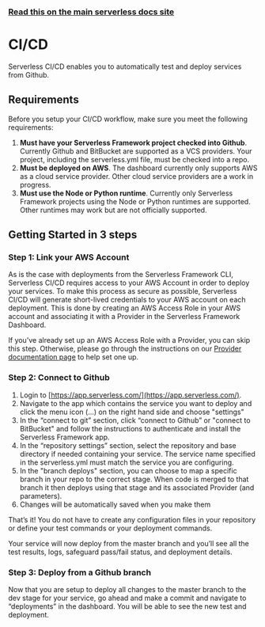 <!--
title: Serverless Framework Dashboard - CI/CD
description: Learn how to set up and use Serverless Framework CI/CD to automatically test and deploy services from Github.
short_title: CI/CD
keywords:
  [
    'Serverless Framework',
    'CI/CD',
    'Github',
    'AWS',
    'Node.js',
    'Python',
    'Deployment',
    'Serverless Dashboard',
  ]
-->

<!-- DOCS-SITE-LINK:START automatically generated  -->

### [Read this on the main serverless docs site](https://serverless.com/framework/docs/guides/cicd/)

<!-- DOCS-SITE-LINK:END -->

# CI/CD

Serverless CI/CD enables you to automatically test and deploy services from Github.

## Requirements

Before you setup your CI/CD workflow, make sure you meet the following requirements:

1. **Must have your Serverless Framework project checked into Github**. Currently Github and BitBucket are supported as a VCS providers. Your project, including the serverless.yml file, must be checked into a repo.
2. **Must be deployed on AWS**. The dashboard currently only supports AWS as a cloud service provider. Other cloud service providers are a work in progress.
3. **Must use the Node or Python runtime**. Currently only Serverless Framework projects using the Node or Python runtimes are supported. Other runtimes may work but are not officially supported.

## Getting Started in 3 steps

### Step 1: Link your AWS Account

As is the case with deployments from the Serverless Framework CLI, Serverless CI/CD requires access to your AWS Account in order to deploy your services. To make this process as secure as possible, Serverless CI/CD will generate short-lived credentials to your AWS account on each deployment. This is done by creating an AWS Access Role in your AWS account and associating it with a Provider in the Serverless Framework Dashboard.

If you’ve already set up an AWS Access Role with a Provider, you can skip this step. Otherwise, please go through the instructions on our [Provider documentation page](../dashboard/providers.md) to help set one up.

### Step 2: Connect to Github

1. Login to [https://app.serverless.com/](https://app.serverless.com/).
2. Navigate to the app which contains the service you want to deploy and click the menu icon (...) on the right hand side and choose "settings"
3. In the “connect to git” section, click “connect to Github” or "connect to BitBucket" and follow the instructions to authenticate and install the Serverless Framework app.
4. In the “repository settings” section, select the repository and base directory if needed containing your service. The service name specified in the serverless.yml must match the service you are configuring.
5. In the "branch deploys" section, you can choose to map a specific branch in your repo to the correct stage. When code is merged to that branch it then deploys using that stage and its associated Provider (and parameters).
6. Changes will be automatically saved when you make them

That’s it! You do not have to create any configuration files in your repository or define your test commands or your
deployment commands.

Your service will now deploy from the master branch and you’ll see all the test results, logs, safeguard pass/fail
status, and deployment details.

### Step 3: Deploy from a Github branch

Now that you are setup to deploy all changes to the master branch to the dev stage for your service, go ahead and make a
commit and navigate to “deployments” in the dashboard. You will be able to see the new test and deployment.
